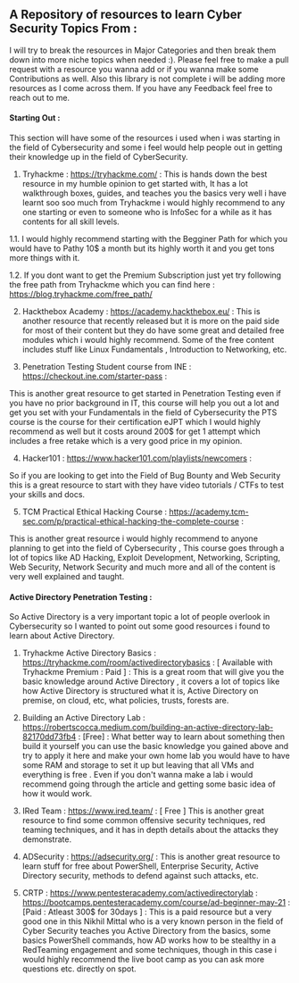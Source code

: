 ## A Repository of resources to learn Cyber Security Topics From :


I will try to break the resources in Major Categories and then break them down into more niche topics when needed :). Please feel free to make a pull request with a resource you wanna add or if you wanna make some Contributions as well. Also this library is not complete i will be adding more resources as I come across them. If you have any Feedback feel free to reach out to me.


#### Starting Out :

This section will have some of the resources i used when i was starting in the field of Cybersecurity and some i feel would help people out in getting their knowledge up in the field of CyberSecurity.

1. Tryhackme : https://tryhackme.com/ :
This is hands down the best resource in my humble opinion to get started with, It has a lot walkthrough boxes, guides, and teaches you the basics very well i have learnt soo soo much from Tryhackme i would highly recommend to any one starting or even to someone who is InfoSec for a while as it has contents for all skill levels.

1.1. I would highly recommend starting with the Begginer Path for which you would have to Pathy 10$ a month but its highly worth it and you get tons more things with it. 

1.2. If you dont want to get the Premium Subscription just yet try following the free path from Tryhackme which you can find here : https://blog.tryhackme.com/free_path/

2. Hackthebox Academy : https://academy.hackthebox.eu/ :
This is another resource that recently released but it is more on the paid side for most of their content but they do have some great and detailed free modules which i would highly recommend. Some of the free content includes stuff like Linux Fundamentals , Introduction to Networking, etc.

3. Penetration Testing Student course from INE : https://checkout.ine.com/starter-pass :

This is another great resource to get started in Penetration Testing even if you have no prior background in IT, this course will help you out a lot and get you set with your Fundamentals in the field of Cybersecurity the PTS course is the course for their certification eJPT which I would highly recommend as well but it costs around 200$ for get 1 attempt which includes a free retake which is a very good price in my opinion.

4. Hacker101 : https://www.hacker101.com/playlists/newcomers :

So if you are looking to get into the Field of Bug Bounty and Web Security this is a great resource to start with they have video tutorials / CTFs to test your skills and docs.  

5. TCM Practical Ethical Hacking Course : https://academy.tcm-sec.com/p/practical-ethical-hacking-the-complete-course :

This is another great resource i would highly recommend to anyone planning to get into the field of Cybersecurity , This course goes through a lot of topics like AD Hacking, Exploit Development, Networking, Scripting, Web Security, Network Security and much more and all of the content is very well explained and taught.

#### Active Directory Penetration Testing :

So Active Directory is a very important topic a lot of people overlook in Cybersecurity so I wanted to point out some good resources i found to learn about Active Directory.

1. Tryhackme Active Directory Basics : https://tryhackme.com/room/activedirectorybasics : [ Available with Tryhackme Premium : Paid ] :
This is a great room that will give you the basic knowledge around Active Directory , it covers a lot of topics like how Active Directory is structured what it is, Active Directory on premise, on cloud, etc, what policies, trusts, forests are.

2. Building an Active Directory Lab : https://robertscocca.medium.com/building-an-active-directory-lab-82170dd73fb4 : [Free] :
What better way to learn about something then build it yourself you can use the basic knowledge you gained above and try to apply it here and make your own home lab you would have to have some RAM and storage to set it up but leaving that all VMs and everything is free . Even if you don't wanna make a lab i would recommend going through the article and getting some basic idea of how it would work.

3. IRed Team : https://www.ired.team/ : [ Free ]
This is another great resource to find some common offensive security techniques, red teaming techniques, and it has in depth details about the attacks they demonstrate.

4. ADSecurity : https://adsecurity.org/ :
This is another great resource to learn stuff for free about PowerShell, Enterprise Security, Active Directory security, methods to defend against such attacks, etc.

5. CRTP : https://www.pentesteracademy.com/activedirectorylab : https://bootcamps.pentesteracademy.com/course/ad-beginner-may-21 : [Paid : Atleast 300$ for 30days ] :
This is a paid resource but a very  good one in this Nikhil Mittal who is a very known person in the field of Cyber Security teaches you Active Directory from the basics, some basics PowerShell commands, how AD works how to be stealthy in a RedTeaming engagement and some techniques, though in this case i would highly recommend the live boot camp as you can ask more questions etc. directly on spot.

